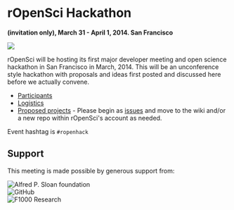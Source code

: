 # rOpenSci Hackathon   
__(invitation only), March 31 - April 1, 2014. San Francisco__

![](http://i.imgur.com/TTnpSYS.png)

rOpenSci will be hosting its first major developer meeting and open science hackathon in San Francisco in March, 2014. This will be an unconference style hackathon with proposals and ideas first posted and discussed here before we actually convene.


* [Participants](https://github.com/ropensci/hackathon/wiki/Confirmed-attendees)
* [Logistics](https://github.com/ropensci/hackathon/wiki/Logistics)
* [Proposed projects](https://github.com/ropensci/hackathon/issues) - Please begin as [issues](https://github.com/ropensci/hackathon/issues/new) and move to the wiki and/or a new repo within rOpenSci's account as needed.

Event hashtag is `#ropenhack`

## Support  
This meeting is made possible by generous support from: 

![Alfred P. Sloan foundation](http://i.imgur.com/GjPfx0d.png)   
![GitHub](http://i.imgur.com/3Pq3ZR5.png)  
![F1000 Research](http://i.imgur.com/WHlrtGY.png)


